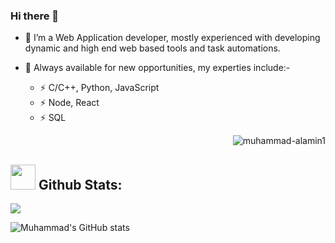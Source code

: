### Hi there 👋
- 🔭 I’m a Web Application developer, mostly experienced with developing dynamic and high end web based tools and task automations.
- 🦅 Always available for new opportunities, my experties include:-

  - ⚡ C/C++, Python, JavaScript
  - ⚡ Node, React
  - ⚡ SQL

  <p align="right"><img src="https://komarev.com/ghpvc/?username=muhammad-alamin1&label=Profile%20views&color=0e75b6&style=flat" alt="muhammad-alamin1"/></p>
## <img src="https://media.giphy.com/media/ZCN6F3FAkwsyOGU2RS/giphy.gif" width="40"> **Github Stats:**

<a href="https://github.com/muhammad-alamin1">
    <img align="center" src="https://github-readme-stats.anuraghazra1.vercel.app/api/top-langs/?username=muhammad-alamin1&layout=compact&theme=algolia&langs_count=12"/>
 </a>   
 
 ![Muhammad's GitHub stats](https://github-readme-stats.vercel.app/api?username=muhammad-alamin1&show_icons=true&theme=transparent)
